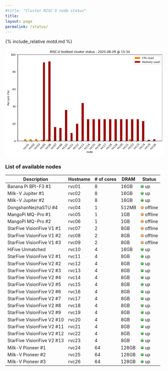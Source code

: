```yaml
---
#title: "Cluster RISC-V node status"
title:
layout: page
permalink: /status/
---
```


{% include_relative motd.md %}

<img src="/images/cluster_status.png"/>

### List of available nodes

| Description  | Hostname | # of cores | DRAM | Status |
| ------------- | ------------- |  ------------- | ------------- | ------------- | 
| Banana Pi BPI-F3 #1 | rvc01 | 8 | 16GB | <img src="/images/on.png" alt="green light" width="10"/> up |
| Milk-V Jupiter #1 | rvc02 | 8 | 16GB | <img src="/images/on.png" alt="green light" width="10"/> up |
| Milk-V Jupiter #2 | rvc03 | 8 | 16GB | <img src="/images/on.png" alt="green light" width="10"/> up |
| DongshanNezhaSTU #4 | rvc04 | 1 | 512MB | <img src="/images/amber.png" alt="amber light" width="10"/> offline |
| MangoPi MQ-Pro #1 | rvc05 | 1 | 1GB | <img src="/images/amber.png" alt="amber light" width="10"/> offline |
| MangoPi MQ-Pro #2 | rvc06 | 1 | 1GB | <img src="/images/amber.png" alt="amber light" width="10"/> offline |
| StarFive VisionFive V1 #1 | rvc07 | 2 | 8GB | <img src="/images/amber.png" alt="amber light" width="10"/> offline |
| StarFive VisionFive V1 #2 | rvc08 | 2 | 8GB | <img src="/images/amber.png" alt="amber light" width="10"/> offline |
| StarFive VisionFive V1 #3 | rvc09 | 2 | 8GB | <img src="/images/amber.png" alt="amber light" width="10"/> offline |
| HiFive Unmatched  | rvc10 | 4 | 16GB | <img src="/images/on.png" alt="green light" width="10"/> up |
| StarFive VisionFive V2 #1 | rvc11 | 4 | 8GB | <img src="/images/on.png" alt="green light" width="10"/> up |
| StarFive VisionFive V2 #2 | rvc12 | 4 | 8GB | <img src="/images/on.png" alt="green light" width="10"/> up |
| StarFive VisionFive V2 #3 | rvc13 | 4 | 8GB | <img src="/images/on.png" alt="green light" width="10"/> up |
| StarFive VisionFive V2 #4 | rvc14| 4 | 8GB | <img src="/images/on.png" alt="green light" width="10"/> up |
| StarFive VisionFive V2 #5 | rvc15 | 4 | 8GB | <img src="/images/on.png" alt="green light" width="10"/> up |
| StarFive VisionFive V2 #6 | rvc16 | 4 | 8GB | <img src="/images/on.png" alt="green light" width="10"/> up |
| StarFive VisionFive V2 #7 | rvc17 | 4 | 8GB | <img src="/images/on.png" alt="green light" width="10"/> up |
| StarFive VisionFive V2 #8 | rvc18 | 4 | 8GB | <img src="/images/on.png" alt="green light" width="10"/> up |
| StarFive VisionFive V2 #9 | rvc19 | 4 | 8GB | <img src="/images/on.png" alt="green light" width="10"/> up |
| StarFive VisionFive V2 #10 | rvc20 | 4 | 8GB | <img src="/images/on.png" alt="green light" width="10"/> up | 
| StarFive VisionFive V2 #11 | rvc21 | 4 | 8GB | <img src="/images/on.png" alt="green light" width="10"/> up |
| StarFive VisionFive V2 #12 | rvc22 | 4 | 8GB | <img src="/images/on.png" alt="green light" width="10"/> up |
| StarFive VisionFive V2 #13 | rvc23 | 4 | 8GB | <img src="/images/on.png" alt="green light" width="10"/> up |
| Milk-V Pioneer #1 | rvc24 | 64 | 128GB | <img src="/images/on.png" alt="green light" width="10"/> up |
| Milk-V Pioneer #2 | rvc25 | 64 | 128GB | <img src="/images/on.png" alt="green light" width="10"/> up |
| Milk-V Pioneer #3 | rvc26 | 64 | 128GB | <img src="/images/on.png" alt="green light" width="10"/> up |

